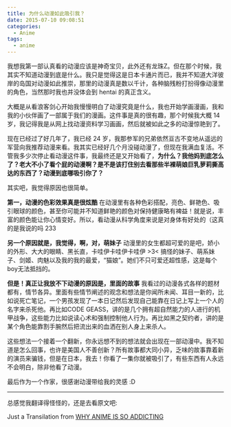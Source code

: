 ```yaml
---
title: 为什么动漫如此吸引我？
date: 2015-07-10 09:08:51
categories:
  - Anime
tags:
  - anime
---
```

我想我第一部认真看的动漫应该是神奇宝贝，此外还有龙珠Z。但在那个时候，我其实不知道动漫到底是什么。我只是觉得这是日本卡通片而已，我并不知道大洋彼岸的岛国对动漫如此推崇，那里的动漫真是数以千计，各种脑残粉打扮得像动漫里的角色，当然那时我也并没体会到 hentai 的真正含义。

大概是从看浪客剑心开始我慢慢明白了动漫究竟是什么，我也开始学画漫画，我和我的小伙伴画了一部属于我们的漫画。这件事是真的很有趣，那个时候我大概 14 岁，我记得我是从网上找动漫资料学习画画，然后就被如此之多的动漫惊艳到了。

现在已经过了好几年了，我已经 24 岁，我那参军的兄弟依然亘古不变地从遥远的军营向我推荐动漫来看。我其实已经好几个月没碰动漫了，但现在我满血复活。不管我多少次停止看动漫这件事，我最终还是又开始看了，**为什么？我他妈到底怎么了？老大不小了看个屁的动漫啊？是不是该打住别去看那些半裸萌娘巨乳萝莉撕高达的东西了？动漫到底哪吸引你了？**

其实吧，我觉得原因也很简单。

**第一，动漫的色彩效果真是很炫酷** 在动漫里有各种色彩搭配，亮色、鲜艳色、吸引眼球的颜色，甚至你可能并不知道鲜艳的颜色对保持健康略有裨益！就是说，丰富的颜色能让你心情变好。所以，看动漫从科学角度来说是对身体有好处的（这真的是我说的吗 233

**另一个原因就是，我觉得，啊，对，萌妹子** 动漫里的女生都超可爱的是吧，娇小的外形、大大的眼睛、黑长直，卡哇伊卡哇伊卡哇伊 >3< 搞怪的妹子、萌系妹子、剑姬、肉魅以及我的我的最爱，“猫娘”。她们不只可爱还超性感，这是每个boy无法抵挡的。

**但是！真正让我放不下动漫的原因是，里面的故事** 我看过的动漫各式各样的题材都有，情节各异。里面有些情节阐述的观念和想法是你闻所未闻、耳目一新的，比如说死亡笔记，一个男孩发现了一本日记然后发现自己能靠在日记上写上一个人的名字来杀死他。再比如CODE GEASS，讲的是几个拥有超自然能力的人进行的机甲战争，这些能力比如说读心术和强制控制他人行为。再比如黑之契约者，讲的是某个角色能靠割手腕然后把流出来的血洒在别人身上来杀人。


这些想法一个接着一个翻新，你永远想不到的想法就会出现在一部动漫中。我不知道是怎么回事，也许是美国人不善创新？所有故事都大同小异，乏味的故事靠着新的演员来骗钱，但是在日本，我去！你看了一集你就被吸引了，有些东西有人永远不会明白，除非他看了动漫。

最后作为一个作家，很感谢动漫带给我的灵感 :D

---

总感觉我翻译得怪怪的，还是去看原文吧:

Just a Transilation from [WHY ANIME IS SO ADDICTING](https://medium.com/@dwarsement/why-anime-is-so-addicting-fcf6ef36b7c)
